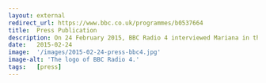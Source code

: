 ```yaml
---
layout: external
redirect_url: https://www.bbc.co.uk/programmes/b0537664
title:  Press Publication
description: On 24 February 2015, BBC Radio 4 interviewed Mariana in their programme titled Audio in Films; ‘Visual Tinnitus’ online. 
date:   2015-02-24
image:  '/images/2015-02-24-press-bbc4.jpg'
image-alt: 'The logo of BBC Radio 4.'
tags:   [press]
---
```

